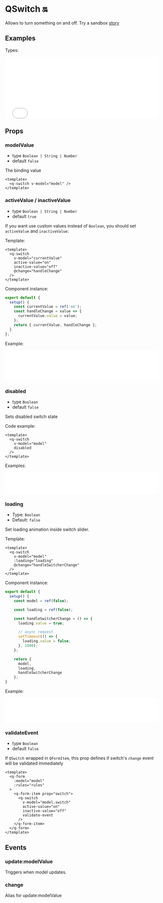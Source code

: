 # QSwitch 🔛

Allows to turn something on and off. Try a sandbox [story](https://qui-max.netlify.app/?path=/story/components-QSwitch--default)

## Examples

Types:

<iframe height="200" style="width: 100%;" scrolling="no" frameborder="no" src="/QSwitch/default.html"></iframe>

## Props

### modelValue

- type `Boolean | String | Number`
- default `false`

The binding value

```vue
<template>
  <q-switch v-model="model" />
</template>
```

### activeValue / inactiveValue

- type `Boolean | String | Number`
- default `true`

If you want use custom values instead of `Boolean`, you should set `activeValue` and `inactiveValue`:

Template:

```vue {3,4}
<template>
  <q-switch
    v-model="currentValue"
    active-value="on"
    inactive-value="off"
    @change="handleChange"
  />
</template>
```

Component instance:

```js
export default {
  setup() {
    const currentValue = ref('on');
    const handleChange = value => {
      currentValue.value = value;
    };
    return { currentValue, handleChange };
  }
};
```

Example:

<iframe height="100" style="width: 100%;" scrolling="no" frameborder="no" src="/QSwitch/activeValue.html"></iframe>

### disabled

- type `Boolean`
- default `false`

Sets disabled switch state

Code example:

```vue {3}
<template>
  <q-switch
    v-model="model"
    disabled
  />
</template>
```

Examples:

<iframe height="70" style="width: 100%;" scrolling="no" frameborder="no" src="/QSwitch/disabled.html"></iframe>

### loading

- Type: `Boolean`
- Default: `false`

Set loading animation inside switch slider.

Template:

```vue {3}
<template>
  <q-switch
    v-model="model"
    :loading="loading"
    @change="handleSwitcherChange"
  />
</template>
```

Component instance:

```js
export default {
  setup() {
    const model = ref(false);

    const loading = ref(false);

    const handleSwitcherChange = () => {
      loading.value = true;

      // async request
      setTimeout(() => {
        loading.value = false;
      }, 1000);
    };

    return {
      model,
      loading,
      handleSwitcherChange
    };
}
```

Example:

<iframe height="80" style="width: 100%;" scrolling="no" frameborder="no" src="/QSwitch/loading.html"></iframe>

### validateEvent

- type `Boolean`
- default `false`

If `QSwitch` wrapped in `QFormItem`, this prop defines if switch's `change` event will be validated immediately

```vue {10}
<template>
  <q-form
    :model="model"
    :rules="rules"
  >
    <q-form-item prop="switch">
      <q-switch
        v-model="model.switch"
        active-value="on"
        inactive-value="off"
        validate-event
      />
    </q-form-item>
  </q-form>
</template>
```

## Events

### update:modelValue

Triggers when model updates.

### change

Alias for update:modelValue

